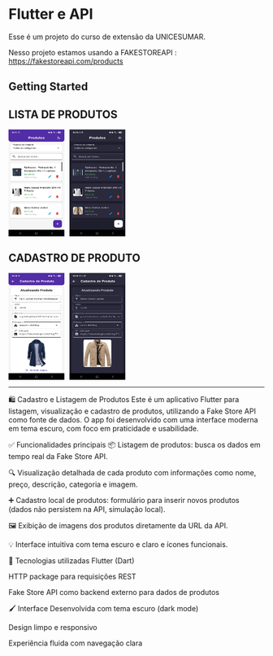 # Flutter e API

Esse é um projeto do curso de extensão da UNICESUMAR.

Nesso projeto estamos usando a FAKESTOREAPI : https://fakestoreapi.com/products

## Getting Started

## LISTA DE PRODUTOS
<div style="display: flex; gap: 10px;">
  <img src="/assets/lista-produtos-white.jpg" width="110px" height="210px">
  <img src="/assets/lista-produtos-black.jpg" width="110px" height="210px">
</div>


## CADASTRO DE PRODUTO
<div style="display: flex; gap: 10px;">
  <img src="/assets/cadastro-produtos-white.jpg" width="110px" height="210px">
  <img src="/assets/cadastro-produtos-back.jpg" width="110px" height="210px">
</div>


<hr/>


🛍️ Cadastro e Listagem de Produtos
Este é um aplicativo Flutter para listagem, visualização e cadastro de produtos, utilizando a Fake Store API como fonte de dados. O app foi desenvolvido com uma interface moderna em tema escuro, com foco em praticidade e usabilidade.

✅ Funcionalidades principais
📦 Listagem de produtos: busca os dados em tempo real da Fake Store API.

🔍 Visualização detalhada de cada produto com informações como nome, preço, descrição, categoria e imagem.

➕ Cadastro local de produtos: formulário para inserir novos produtos (dados não persistem na API, simulação local).

🖼️ Exibição de imagens dos produtos diretamente da URL da API.

💡 Interface intuitiva com tema escuro e claro e ícones funcionais.

🧰 Tecnologias utilizadas
Flutter (Dart)

HTTP package para requisições REST

Fake Store API como backend externo para dados de produtos

🖌️ Interface
Desenvolvida com tema escuro (dark mode)

Design limpo e responsivo

Experiência fluida com navegação clara
